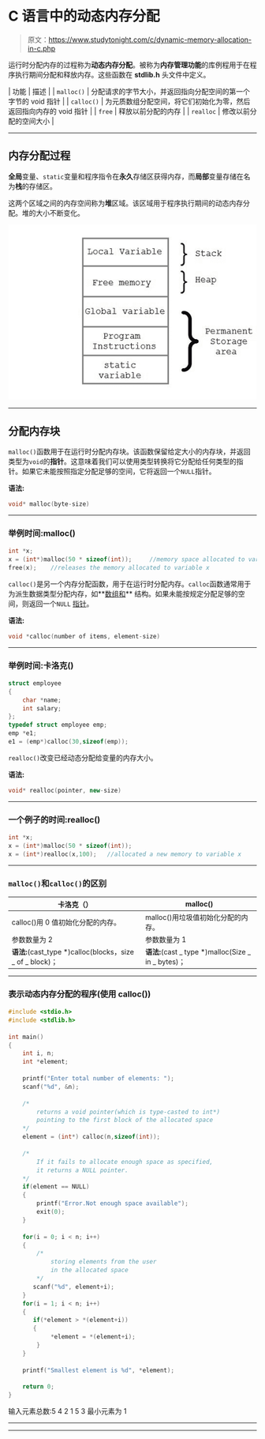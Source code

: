 # C 语言中的动态内存分配

> 原文：<https://www.studytonight.com/c/dynamic-memory-allocation-in-c.php>

运行时分配内存的过程称为**动态内存分配**。被称为**内存管理功能**的库例程用于在程序执行期间分配和释放内存。这些函数在 **stdlib.h** 头文件中定义。

| 功能 | 描述 |
| `malloc()` | 分配请求的字节大小，并返回指向分配空间的第一个字节的 void 指针 |
| `calloc()` | 为元质数组分配空间，将它们初始化为零，然后返回指向内存的 void 指针 |
| `free` | 释放以前分配的内存 |
| `realloc` | 修改以前分配的空间大小 |

* * *

## 内存分配过程

**全局**变量、`static`变量和程序指令在**永久**存储区获得内存，而**局部**变量存储在名为**栈**的存储区。

这两个区域之间的内存空间称为**堆**区域。该区域用于程序执行期间的动态内存分配。堆的大小不断变化。

![dynamic memory allocation in c](img/78e5fd721e416df3c78b7260668f1384.png)

* * *

## 分配内存块

`malloc()`函数用于在运行时分配内存块。该函数保留给定大小的内存块，并返回类型为`void`的**指针**。这意味着我们可以使用类型转换将它分配给任何类型的指针。如果它未能按照指定分配足够的空间，它将返回一个`NULL`指针。

**语法:**

```cpp
void* malloc(byte-size)
```

* * *

### 举例时间:malloc()

```cpp
int *x;
x = (int*)malloc(50 * sizeof(int));     //memory space allocated to variable x
free(x);    //releases the memory allocated to variable x
```

`calloc()`是另一个内存分配函数，用于在运行时分配内存。`calloc`函数通常用于为派生数据类型分配内存，如**[数组和](structures-in-c.php)** 结构。如果未能按规定分配足够的空间，则返回一个`NULL` [指针](pointers-in-c.php)。

**语法:**

```cpp
void *calloc(number of items, element-size)
```

* * *

### 举例时间:卡洛克()

```cpp
struct employee
{
    char *name;
    int salary;
};
typedef struct employee emp;
emp *e1;
e1 = (emp*)calloc(30,sizeof(emp));
```

`realloc()`改变已经动态分配给变量的内存大小。

**语法:**

```cpp
void* realloc(pointer, new-size)
```

* * *

### 一个例子的时间:realloc()

```cpp
int *x;
x = (int*)malloc(50 * sizeof(int));
x = (int*)realloc(x,100);   //allocated a new memory to variable x
```

* * *

### `malloc()`和`calloc()`的区别

| 卡洛克（） | malloc() |
| --- | --- |
| calloc()用 0 值初始化分配的内存。 | malloc()用垃圾值初始化分配的内存。 |
| 参数数量为 2 | 参数数量为 1 |
| **语法:**(cast_type *)calloc(blocks，size _ of _ block)； | **语法:**(cast _ type *)malloc(Size _ in _ bytes)； |

* * *

### 表示动态内存分配的程序(使用 calloc())

```cpp
#include <stdio.h>
#include <stdlib.h>

int main()
{
    int i, n;
    int *element;

    printf("Enter total number of elements: ");
    scanf("%d", &n);

    /*
        returns a void pointer(which is type-casted to int*)
        pointing to the first block of the allocated space
    */
    element = (int*) calloc(n,sizeof(int)); 

    /*
        If it fails to allocate enough space as specified, 
        it returns a NULL pointer.
    */
    if(element == NULL) 
    {
        printf("Error.Not enough space available");
        exit(0);
    }

    for(i = 0; i < n; i++)
    {
        /*
            storing elements from the user 
            in the allocated space
        */
       scanf("%d", element+i); 
    }
    for(i = 1; i < n; i++)
    {
       if(*element > *(element+i))
       {
            *element = *(element+i);
        }
    }

    printf("Smallest element is %d", *element);

    return 0;
}
```

输入元素总数:5 4 2 1 5 3 最小元素为 1

* * *

* * *